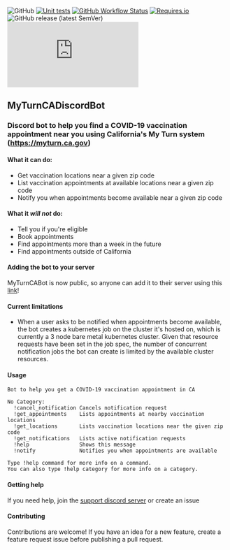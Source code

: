 ![GitHub](https://img.shields.io/github/license/adamjenkins1/MyTurnCADiscordBot) 
[![Unit tests](https://img.shields.io/github/workflow/status/adamjenkins1/MyTurnCADiscordBot/Unit%20tests?label=unit%20tests)](https://github.com/adamjenkins1/MyTurnCADiscordBot/actions/workflows/unit-tests.yml)
[![GitHub Workflow Status](https://img.shields.io/github/workflow/status/adamjenkins1/MyTurnCADiscordBot/Docker%20Build%20and%20Push%20on%20push)](https://github.com/adamjenkins1/MyTurnCADiscordBot/actions/workflows/docker-build-and-push.yml)
[![Requires.io](https://img.shields.io/requires/github/adamjenkins1/MyTurnCADiscordBot/main)](https://requires.io/github/adamjenkins1/MyTurnCADiscordBot/requirements/?branch=main)
![GitHub release (latest SemVer)](https://img.shields.io/github/v/release/adamjenkins1/MyTurnCADiscordBot?sort=semver)
![Discord Bot status](https://img.shields.io/badge/dynamic/json?logo=discord&label=MyTurnCABot&query=%24.members[%3F(%40.username%20%3D%3D%20%22MyTurnCABot%22)].status&url=https%3A%2F%2Fdiscord.com%2Fapi%2Fguilds%2F815762834013028353%2Fwidget.json)

## MyTurnCADiscordBot
### Discord bot to help you find a COVID-19 vaccination appointment near you using California's My Turn system (https://myturn.ca.gov)

#### What it can do: 
  * Get vaccination locations near a given zip code
  * List vaccination appointments at available locations near a given zip code
  * Notify you when appointments become available near a given zip code 
#### What it *will not* do: 
  * Tell you if you're eligible
  * Book appointments 
  * Find appointments more than a week in the future
  * Find appointments outside of California

#### Adding the bot to your server
MyTurnCABot is now public, so anyone can add it to their server using this [link](https://discord.com/api/oauth2/authorize?client_id=814292600747458600&permissions=67584&scope=bot)!

#### Current limitations
  * When a user asks to be notified when appointments become available, the bot creates a kubernetes job on the cluster it's hosted on, which is 
    currently a 3 node bare metal kubernetes cluster. Given that resource requests have been set in the job spec, the number of concurrent
    notification jobs the bot can create is limited by the available cluster resources.

#### Usage
```
Bot to help you get a COVID-19 vaccination appointment in CA

No Category:
  !cancel_notification Cancels notification request
  !get_appointments    Lists appointments at nearby vaccination locations
  !get_locations       Lists vaccination locations near the given zip code
  !get_notifications   Lists active notification requests
  !help                Shows this message
  !notify              Notifies you when appointments are available

Type !help command for more info on a command.
You can also type !help category for more info on a category.
```

#### Getting help
If you need help, join the [support discord server](https://discord.gg/PeDjrZqv) or create an issue

#### Contributing
Contributions are welcome! If you have an idea for a new feature, create a feature request issue before publishing a pull request.
